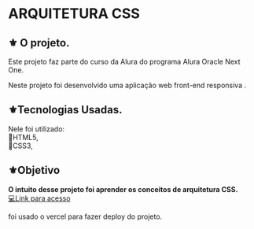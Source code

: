 # ARQUITETURA CSS

##  ⚜️ O projeto.
<p>Este projeto faz parte do curso da Alura do programa Alura Oracle Next One. </p>
<p>Neste projeto foi desenvolvido uma aplicação web front-end responsiva . </p>

##  ⚜️Tecnologias Usadas.
<p>Nele foi utilizado:
<br>
🔺HTML5, <br>
🔺CSS3, <br>
 
 ##  ⚜️Objetivo <br>
<strong>O intuito desse projeto foi aprender os conceitos de arquitetura CSS. </strong>
<br>
<a href="https://arquitetura-css-eight.vercel.app/"> 💻Link para acesso </a>
 
<p> foi usado o vercel para fazer deploy do projeto.</p>
